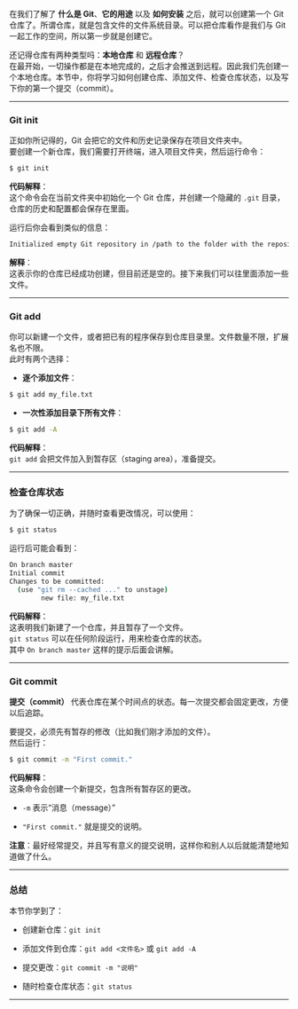 在我们了解了 **什么是 Git**、**它的用途** 以及 **如何安装** 之后，就可以创建第一个 Git 仓库了。所谓仓库，就是包含文件的文件系统目录。可以把仓库看作是我们与 Git 一起工作的空间，所以第一步就是创建它。

还记得仓库有两种类型吗：**本地仓库** 和 **远程仓库**？  
在最开始，一切操作都是在本地完成的，之后才会推送到远程。因此我们先创建一个本地仓库。本节中，你将学习如何创建仓库、添加文件、检查仓库状态，以及写下你的第一个提交（commit）。

---

### Git init

正如你所记得的，Git 会把它的文件和历史记录保存在项目文件夹中。  
要创建一个新仓库，我们需要打开终端，进入项目文件夹，然后运行命令：
```bash
$ git init
```
**代码解释**：  
这个命令会在当前文件夹中初始化一个 Git 仓库，并创建一个隐藏的 `.git` 目录，仓库的历史和配置都会保存在里面。

运行后你会看到类似的信息：
```bash
Initialized empty Git repository in /path to the folder with the repository / repository_name/.git/
```
**解释**：  
这表示你的仓库已经成功创建，但目前还是空的。接下来我们可以往里面添加一些文件。

---

### Git add

你可以新建一个文件，或者把已有的程序保存到仓库目录里。文件数量不限，扩展名也不限。  
此时有两个选择：

- **逐个添加文件**：
```bash
$ git add my_file.txt
```
* **一次性添加目录下所有文件**：
```bash
$ git add -A
```
**代码解释**：  
`git add` 会把文件加入到暂存区（staging area），准备提交。

---

### 检查仓库状态

为了确保一切正确，并随时查看更改情况，可以使用：
```bash
$ git status
```
运行后可能会看到：
```bash
On branch master
Initial commit
Changes to be committed:
  (use "git rm --cached ..." to unstage)
        new file: my_file.txt
```
**代码解释**：  
这表明我们新建了一个仓库，并且暂存了一个文件。  
`git status` 可以在任何阶段运行，用来检查仓库的状态。  
其中 `On branch master` 这样的提示后面会讲解。

---

### Git commit

**提交（commit）** 代表仓库在某个时间点的状态。每一次提交都会固定更改，方便以后追踪。

要提交，必须先有暂存的修改（比如我们刚才添加的文件）。  
然后运行：
```bash
$ git commit -m "First commit."
```
**代码解释**：  
这条命令会创建一个新提交，包含所有暂存区的更改。

- `-m` 表示“消息（message）”
    
- `"First commit."` 就是提交的说明。
    

**注意**：最好经常提交，并且写有意义的提交说明，这样你和别人以后就能清楚地知道做了什么。

---

### 总结

本节你学到了：

- 创建新仓库：`git init`
    
- 添加文件到仓库：`git add <文件名>` 或 `git add -A`
    
- 提交更改：`git commit -m "说明"`
    
- 随时检查仓库状态：`git status`
    

---